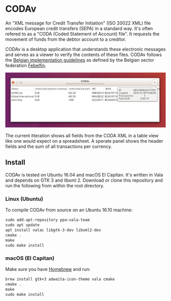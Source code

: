 # CODAv

An "XML message for Credit Transfer Initiation" (ISO 20022 XML) file encodes European credit transfers (SEPA) in a standard way. It's often refered to as a "CODA (Coded Statement of Account) file". It requests the movement of funds from the debtor account to a creditor.

CODAv is a desktop application that understands these electronic messages and serves as a viewer to verify the contents of these files. CODAv follows the [Belgian implementation guidelines](https://www.febelfin.be/sites/default/files/files/standard-credit_transfer-xml-v31-en_0.pdf) as defined by the Belgian sector federation [Febelfin](https://www.febelfin.be).

![Screenshot](data/Screenshot.png)

The current itteration shows all fields from the CODA XML in a table view like one would expect on a spreadsheet. A sperate panel shows the header fields and the sum of all transactions per currency.

## Install

CODAv is tested on Ubuntu 16.04 and macOS El Capitan. It's written in Vala and depends on GTK 3 and libxml 2. Download or clone this repository and run the following from within the root directory.

### Linux (Ubuntu)

To compile CODAv from source on an Ubuntu 16.10 machine:

```
sudo add-apt-repository ppa:vala-team
sudo apt update
apt install valac libgtk-3-dev libxml2-dev
cmake .
make
sudo make install
```

### macOS (El Capitan)

Make sure you have [Homebrew](https://brew.sh/) and run:

```
brew install gtk+3 adwaita-icon-theme vala cmake
cmake .
make
sudo make install
```
